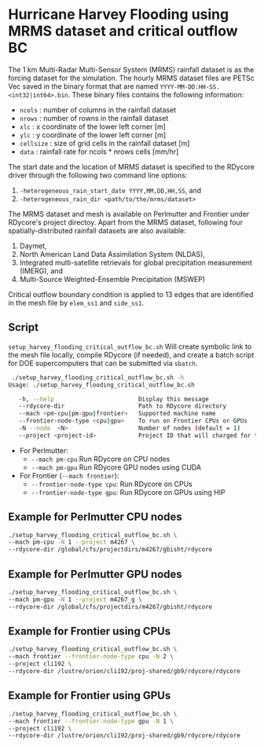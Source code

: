 # Hurricane Harvey Flooding using MRMS dataset and critical outflow BC

The 1 km Multi-Radar Multi-Sensor System (MRMS) rainfall dataset is
as the forcing dataset for the simulation. The hourly MRMS dataset files
are PETSc Vec saved in the binary format that are named
`YYYY-MM-DD:HH-SS.<int32|int64>.bin`. These binary files
contains the following information:

- `ncols`    : number of columns in the rainfall dataset
- `nrows`    : number of rowns in the rainfall dataset
- `xlc`      : x coordinate of the lower left corner [m]
- `ylc`      : y coordinate of the lower left corner [m]
- `cellsize` : size of grid cells in the rainfall dataset [m]
- `data`     : rainfall rate for ncols * nrows cells [mm/hr]

The start date and the location of MRMS dataset is specified to the RDycore
driver through the following two command line options:

1. `-heterogeneous_rain_start_date YYYY,MM,DD,HH,SS`, and
2. `-heterogeneous_rain_dir <path/to/the/mrms/dataset>`

The MRMS dataset and mesh is available on Perlmutter and Frontier under
RDycore's project directoy. Apart from the MRMS dataset, following four
spatially-distributed rainfall datasets are also available:

1. Daymet,
2. North American Land Data Assimilation System (NLDAS),
3. Integrated multi-satellite retrievals for global precipitation measurement (IMERG), and
4. Multi-Source Weighted-Ensemble Precipitation (MSWEP)

Critical outflow boundary condition is applied to 13 edges that are identified
in the mesh file by `elem_ss1` and `side_ss1`.

## Script

`setup_harvey_flooding_critical_outflow_bc.sh` Will create symbolic link to the mesh
file locally, compile RDycore (if needed), and create a batch script
for DOE supercomputers that can be submitted via `sbatch`.


```bash
 ./setup_harvey_flooding_critical_outflow_bc.sh -h
Usage: ./setup_harvey_flooding_critical_outflow_bc.sh

   -h, --help                        Display this message
   --rdycore-dir                     Path to RDycore directory
   --mach <pm-cpu|pm-gpu|frontier>   Supported machine name
   --frontier-node-type <cpu|gpu>    To run on Frontier CPUs or GPUs
   -N --node  <N>                    Number of nodes (default = 1)
   --project <project-id>            Project ID that will charged for the job
```

- For Perlmutter:
  - `--mach pm-cpu` Run RDycore on CPU nodes
  - `--mach pm-gpu` Run RDycore GPU nodes using CUDA
- For Frontier (`--mach frontier`):
  - `--frontier-node-type cpu`: Run RDycore on CPUs
  - `--frontier-node-type gpu`: Run RDycore on GPUs using HIP

## Example for Perlmutter CPU nodes

```bash
./setup_harvey_flooding_critical_outflow_bc.sh \
--mach pm-cpu -N 1 --project m4267 \
--rdycore-dir /global/cfs/projectdirs/m4267/gbisht/rdycore
```

## Example for Perlmutter GPU nodes

```bash
./setup_harvey_flooding_critical_outflow_bc.sh \
--mach pm-gpu -N 1 --project m4267_g \
--rdycore-dir /global/cfs/projectdirs/m4267/gbisht/rdycore
```

## Example for Frontier using CPUs

```bash
./setup_harvey_flooding_critical_outflow_bc.sh \
--mach frontier --frontier-node-type cpu -N 2 \
--project cli192 \
--rdycore-dir /lustre/orion/cli192/proj-shared/gb9/rdycore/rdycore 
```

## Example for Frontier using GPUs

```bash
./setup_harvey_flooding_critical_outflow_bc.sh \
--mach frontier --frontier-node-type gpu -N 1 \
--project cli192 \
--rdycore-dir /lustre/orion/cli192/proj-shared/gb9/rdycore/rdycore 
```